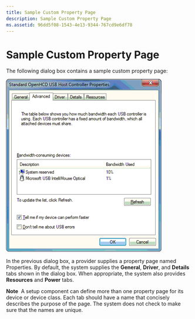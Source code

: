 ```yaml
---
title: Sample Custom Property Page
description: Sample Custom Property Page
ms.assetid: 96dd5f08-1543-4e13-9344-767cd9e6df78
---
```


# Sample Custom Property Page


The following dialog box contains a sample custom property page:

![a sample custom property page.](images/sampprop.png)

In the previous dialog box, a provider supplies a property page named Properties. By default, the system supplies the **General**, **Driver**, and **Details** tabs shown in the dialog box. When appropriate, the system also provides **Resources** and **Power** tabs.

**Note**  A setup component can define more than one property page for its device or device class. Each tab should have a name that concisely describes the purpose of the page. The system does not check to make sure that the names are unique.

 

 

 





